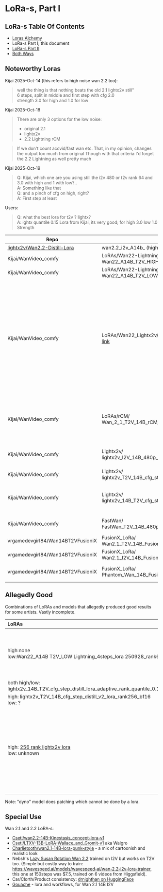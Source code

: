 # LoRa-s, Part I

## LoRa-s Table Of Contents

* [Loras Alchemy](alchemy.md)
* LoRa-s Part I; this document
* [LoRa-s Part II](part-02.md)
* [Both Ways](both-ways.md)

## Noteworthy Loras

Kijai 2025-Oct-14 (this refers to high noise wan 2.2 too):
> well the thing is that nothing beats the old 2.1 lightx2v still"  
> 6 steps, split in middle and first step with cfg 2.0  
> strength 3.0 for high and 1.0 for low

Kijai 2025-Oct-18
> There are only 3 options for the low noise:
> * original 2.1
> * lightx2v
> * 2.2 Lightning rCM

> If we don't count accvid/fast wan etc. That, in my opinion, changes the output too much from original
> Though with that criteria I'd forget the 2.2 Lightning as well pretty much

Kijai 2025-Oct-19
> Q: Kijai, which one are you using still the i2v 480 or t2v rank 64 and 3.0 with high and 1 with low?..  
> A: Something like that  
> Q: and a pinch of cfg on high, right?  
> A: First step at least

Users:
> Q: what the best lora for t2v ? lightx?  
> A: ightx quantile 0.15 Lora from Kijai, its very good; for high 3.0 low 1.0 Strength

| Repo | Lora | Generation | Comment |
| --- | --- | --- | --- |
| [lightx2v/Wan2.2-Distill-Lora](https://huggingface.co/lightx2v/Wan2.2-Distill-Loras/tree/main) | wan2.2\_i2v\_A14b\_ (high/low) noise\_lora\_rank64\_lightx2v\_4step\_1022 | 2.2 I2V | new |
| Kijai/WanVideo_comfy | LoRAs/Wan22-Lightning/<br>Wan22_A14B_T2V_HIGH_Lightning_4steps_lora_250928_rank128_fp16 | 2.2 T2V | - |
| Kijai/WanVideo_comfy | LoRAs/Wan22-Lightning/<br>Wan22_A14B_T2V_LOW_Lightning_4steps_lora_250928_rank64_fp16 | 2.2 T2V | - |
| Kijai/WanVideo_comfy | LoRAs/Wan22\_Lightx2v/Wan\_2\_2\_I2V\_A14B\_HIGH\_lightx2v\_MoE\_distill\_lora\_rank\_64\_bf16: [link](https://huggingface.co/Kijai/WanVideo_comfy/blob/main/LoRAs/Wan22_Lightx2v/Wan_2_2_I2V_A14B_HIGH_lightx2v_MoE_distill_lora_rank_64_bf16.safetensors) | 2.2 I2V |  only high is truly new<br><br>worthy of attention;<br>ghosting with simple scheduler but not linear quadratic?<br>can do good motion and camera motion |
| Kijai/WanVideo_comfy | LoRAs/rCM/<br>Wan_2_1_T2V_14B_rCM_lora_average_rank_148_bf16 | 2.1 T2V | new from NVidia, give it a try? should preserve motion |
| Kijai/WanVideo_comfy | Lightx2v/<br>lightx2v_I2V_14B_480p_cfg_step_distill_rank256_bf16 | 2.1 I2V | Old but good, worth a try on 2.2 |
| Kijai/WanVideo_comfy | Lightx2v/<br>lightx2v_T2V_14B_cfg_step_distill_v2_lora_rank256_bf16 | 2.1 T2V | - |
| Kijai/WanVideo_comfy | Lightx2v/<br>lightx2v_14B_T2V_cfg_step_distill_lora_adaptive_rank_quantile_0.15_bf16 | 2.1 T2V | some artists find this good on 2.2 |
| Kijai/WanVideo_comfy | FastWan/<br>FastWan_T2V_14B_480p_lora_rank_128_bf16 | 2.1 T2V | very old but worth a try |
| vrgamedevgirl84/Wan14BT2VFusioniX | FusionX_LoRa/<br>Wan2.1_T2V_14B_FusionX_LoRA | 2.1 T2V | very good for 2.1 |
| vrgamedevgirl84/Wan14BT2VFusioniX | FusionX_LoRa/<br>Wan2.1_I2V_14B_FusionX_LoRA | 2.1 I2V | very good for 2.1 |
| vrgamedevgirl84/Wan14BT2VFusioniX | FusionX_LoRa/<br>Phantom_Wan_14B_FusionX_LoRA | 2.1 T2V | real trooper for 2.1 |

## Allegedly Good

Combinations of LoRAs and models that allegedly produced good results for some artists.
Vastly incomplete.

| LoRAs | Models | Notes | HF fp8_e4m3 | HF bf16/fp16 |
| :--- | :--- | :--- | :--- | :--- |
| high:none<br>low:Wan22_A14B T2V_LOW Lightning_4steps_lora 250928_rank64_fp16 | high:Wan2.2-T2V-A14B-4steps-250928-dyno-high-lightx2v<br>low:some wan 2.2 | Good motion | high:[Kijai/WanVideo_comfy_fp8_scaled/T2V](https://huggingface.co/Kijai/WanVideo_comfy_fp8_scaled/tree/main/T2V) | high:[lightxv2/Wan2.2-Lightning/dyno](https://huggingface.co/lightx2v/Wan2.2-Lightning/tree/main/Wan2.2-T2V-A14B-4steps-250928-dyno)<br>low:[Kijai/WanVideo_comfy/LoRAs/Wan22-Lightning](https://huggingface.co/Kijai/WanVideo_comfy/tree/main/LoRAs/Wan22-Lightning)|
| both high/low: lightx2v_14B_T2V_cfg_step_distill_lora_adaptive_rank_quantile_0.15_bf16.safetensors | Wan 2.2 T2V High/Low | - | - | [Kijai/WanVideo_comfy](https://huggingface.co/Kijai/WanVideo_comfy/tree/main/Lightx2v) |
| high: lightx2v_T2V_14B_cfg_step_distill_v2_lora_rank256_bf16<br>low: ?|  Wan 2.2 T2V High/Low | 2.5 str on high | - | [Kijai/WanVideo_comfy](https://huggingface.co/Kijai/WanVideo_comfy/tree/main/Lightx2v) |
| high: [256 rank lightx2v lora](https://huggingface.co/Kijai/WanVideo_comfy/blob/main/Lightx2v/lightx2v_I2V_14B_480p_cfg_step_distill_rank256_bf16.safetensors)<br>low: unknown|high: [new distill 4 step I2V base model](https://huggingface.co/lightx2v/Wan2.2-Distill-Models)<br>low:regular Wan 2.2 I2V Low?|accidentally combining seems to massively amp up the amount of motion in shots that just the distill or just the lora doesnt achieve on their own|


Note: "dyno" model does patching which cannot be done by a lora.

## Special Use

Wan 2.1 and 2.2 LoRA-s:

* [Cseti/wan2.2-14B-Kinestasis_concept-lora-v1](https://huggingface.co/Cseti/wan2.2-14B-Kinestasis_concept-lora-v1)
* [Cseti/LTXV-13B-LoRA-Wallace_and_Gromit-v1](https://huggingface.co/Cseti/LTXV-13B-LoRA-Wallace_and_Gromit-v1) aka Walgro
* [Charlietooth/wan2.1-14B-lora-punk-style](https://huggingface.co/Charlietooth/wan2.1-14B-lora-punk-style/tree/main) - a mix of cartoonish and realistic look
* Nebsh's [Lazy Susan Rotation Wan 2.2](https://www.runninghub.ai/model/public/1979104800396709889) trained on I2V but works on T2V too. (Simple but costly way to train: https://wavespeed.ai/models/wavespeed-ai/wan-2.2-i2v-lora-trainer, this one at 150steps was $7.5, trained on 6 videos from Higgsfield).	
* Car/Clorth/Product consistency: [drnighthan on HuggingFace](https://huggingface.co/drnighthan)
* [Gouache](https://www.oxen.ai/shadowworks/public/dir/main) - lora and workflows, for Wan 2.1 14B I2V
